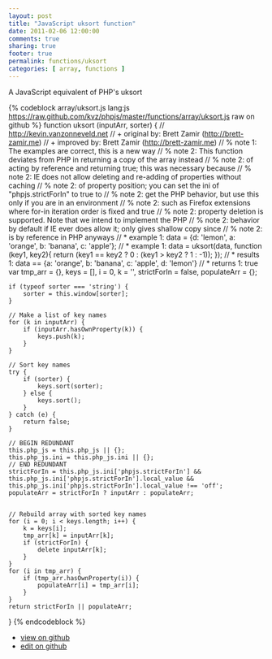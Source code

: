 ```yaml
---
layout: post
title: "JavaScript uksort function"
date: 2011-02-06 12:00:00
comments: true
sharing: true
footer: true
permalink: functions/uksort
categories: [ array, functions ]
---
```

A JavaScript equivalent of PHP's uksort
<!-- more -->
{% codeblock array/uksort.js lang:js https://raw.github.com/kvz/phpjs/master/functions/array/uksort.js raw on github %}
function uksort (inputArr, sorter) {
    // http://kevin.vanzonneveld.net
    // +   original by: Brett Zamir (http://brett-zamir.me)
    // +   improved by: Brett Zamir (http://brett-zamir.me)
    // %          note 1: The examples are correct, this is a new way
    // %        note 2: This function deviates from PHP in returning a copy of the array instead
    // %        note 2: of acting by reference and returning true; this was necessary because
    // %        note 2: IE does not allow deleting and re-adding of properties without caching
    // %        note 2: of property position; you can set the ini of "phpjs.strictForIn" to true to
    // %        note 2: get the PHP behavior, but use this only if you are in an environment
    // %        note 2: such as Firefox extensions where for-in iteration order is fixed and true
    // %        note 2: property deletion is supported. Note that we intend to implement the PHP
    // %        note 2: behavior by default if IE ever does allow it; only gives shallow copy since
    // %        note 2: is by reference in PHP anyways
    // *     example 1: data = {d: 'lemon', a: 'orange', b: 'banana', c: 'apple'};
    // *     example 1: data = uksort(data, function (key1, key2){ return (key1 == key2 ? 0 : (key1 > key2 ? 1 : -1)); });
    // *     results 1: data == {a: 'orange', b: 'banana', c: 'apple', d: 'lemon'}
    // *     returns 1: true
    var tmp_arr = {},
        keys = [],
        i = 0,
        k = '',
        strictForIn = false,
        populateArr = {};

    if (typeof sorter === 'string') {
        sorter = this.window[sorter];
    }

    // Make a list of key names
    for (k in inputArr) {
        if (inputArr.hasOwnProperty(k)) {
            keys.push(k);
        }
    }

    // Sort key names
    try {
        if (sorter) {
            keys.sort(sorter);
        } else {
            keys.sort();
        }
    } catch (e) {
        return false;
    }

    // BEGIN REDUNDANT
    this.php_js = this.php_js || {};
    this.php_js.ini = this.php_js.ini || {};
    // END REDUNDANT
    strictForIn = this.php_js.ini['phpjs.strictForIn'] && this.php_js.ini['phpjs.strictForIn'].local_value && this.php_js.ini['phpjs.strictForIn'].local_value !== 'off';
    populateArr = strictForIn ? inputArr : populateArr;


    // Rebuild array with sorted key names
    for (i = 0; i < keys.length; i++) {
        k = keys[i];
        tmp_arr[k] = inputArr[k];
        if (strictForIn) {
            delete inputArr[k];
        }
    }
    for (i in tmp_arr) {
        if (tmp_arr.hasOwnProperty(i)) {
            populateArr[i] = tmp_arr[i];
        }
    }
    return strictForIn || populateArr;
}
{% endcodeblock %}
<ul>
 <li><a href="https://github.com/kvz/phpjs/blob/master/functions/array/uksort.js">view on github</a></li>
 <li><a href="https://github.com/kvz/phpjs/edit/master/functions/array/uksort.js">edit on github</a></li>
</ul>
